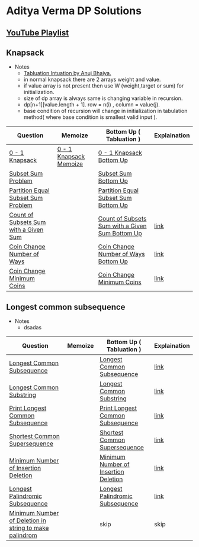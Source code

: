 # Aditya Verma DP Solutions

## [YouTube Playlist](https://www.youtube.com/playlist?list=PL_z_8CaSLPWekqhdCPmFohncHwz8TY2Go)

## Knapsack
- Notes
    - [Tabluation Intuation by Anuj Bhaiya.](https://youtu.be/y6kpGJBI7t0?si=QumHDDB017LOdUih&t=583)
    - in normal knapsack there are 2 arrays weight and value.
    - if value array is not present then use W (weight,target or sum) for initialization.
    - size of dp array is always same is changing variable in recursion.
    - dp[n+1][value.length + 1]. row = n(i) , column = value(j).
    - base condition of recursion will change in initialization in tabulation method( where base condition is smallest valid input ).
    


| Question | Memoize | Bottom Up ( Tabluation ) | Explaination |
| ------ | ------ | ------ | ------ |
|  [0 - 1 Knapsack](https://www.geeksforgeeks.org/problems/0-1-knapsack-problem0945/1)  | [0 - 1 Knapsack Memoize](./solutions/0-1-knapsack-memoize.java)  | [0 - 1 Knapsack Bottom Up](./solutions/0-1-knapsack-bottom-up.java) | |
|  [Subset Sum Problem](https://www.geeksforgeeks.org/problems/subset-sum-problem-1611555638/1)  |   | [Subset Sum Bottom Up](./solutions/sumset-sum-bottom-up.java) | |
|  [Partition Equal Subset Sum Problem](https://leetcode.com/problems/partition-equal-subset-sum/description/)  |   | [Partition Equal Subset Sum Bottom Up](./solutions/partition-equal-subset-sum-bottom-up.java) | |
|  [Count of Subsets Sum with a Given Sum](https://www.geeksforgeeks.org/problems/perfect-sum-problem5633/1)  |   | [Count of Subsets Sum with a Given Sum Bottom Up](./solutions/subset-sum-bottom-up.java) | [link](https://www.youtube.com/watch?v=F7wqWbqYn9g&list=PL_z_8CaSLPWekqhdCPmFohncHwz8TY2Go&index=9)|
|  [Coin Change Number of Ways](https://www.geeksforgeeks.org/problems/coin-change2448/1)  |   | [Coin Change Number of Ways Bottom Up](./solutions/coin-change-number-of-ways.java) | [link](https://www.youtube.com/watch?v=I4UR2T6Ro3w&list=PL_z_8CaSLPWekqhdCPmFohncHwz8TY2Go&index=16)|
|  [Coin Change Minimum Coins](https://leetcode.com/problems/coin-change/)  |   | [Coin Change Minimum Coins](./solutions/coin-change-minimum-coin.java) | [link](https://www.youtube.com/watch?v=I-l6PBeERuc&list=PL_z_8CaSLPWekqhdCPmFohncHwz8TY2Go&index=16)|

##  Longest common subsequence
- Notes
    - dsadas

| Question | Memoize | Bottom Up ( Tabluation ) | Explaination |
| ------ | ------ | ------ | ------ |
|  [Longest Common Subsequence](https://leetcode.com/problems/longest-common-subsequence/description/)  |  | [Longest Common Subsequence](./solutions/longest-common-subsequence-bottom-up.java) | [link](https://www.youtube.com/watch?v=hR3s9rGlMTU&list=PL_z_8CaSLPWekqhdCPmFohncHwz8TY2Go&index=22) |
|  [Longest Common Substring](https://www.geeksforgeeks.org/problems/longest-common-substring1452/1/)  |  | [Longest Common Substring](./solutions/longest-common-substring-bottom-up.java) | [link](https://www.youtube.com/watch?v=HrybPYpOvz0&list=PL_z_8CaSLPWekqhdCPmFohncHwz8TY2Go&index=23) |
|  [Print Longest Common Subsequence](https://www.naukri.com/code360/problems/print-longest-common-subsequence_8416383?leftPanelTabValue=PROBLEM)  |  | [Print Longest Common Subsequence](./solutions/print-longest-common-subsequence.java) | [link](https://www.youtube.com/watch?v=x5hQvnUcjiM&list=PL_z_8CaSLPWekqhdCPmFohncHwz8TY2Go&index=24) |
|  [Shortest Common Supersequence](https://www.geeksforgeeks.org/problems/shortest-common-supersequence0322/1)  |  | [Shortest Common Supersequence](./solutions/shortest-common-supersequence.java) | [link](https://www.youtube.com/watch?v=823Grn4_dCQ&list=PL_z_8CaSLPWekqhdCPmFohncHwz8TY2Go&index=24) |
|  [Minimum Number of Insertion Deletion](https://www.geeksforgeeks.org/problems/minimum-number-of-deletions-and-insertions0209/1)  |  | [Minimum Number of Insertion Deletion](./solutions/minimum-number-of-insertion-deletion.java) | [link](https://www.youtube.com/watch?v=-fx6aDxcWyg&list=PL_z_8CaSLPWekqhdCPmFohncHwz8TY2Go&index=25) |
|  [Longest Palindromic Subsequence](https://www.geeksforgeeks.org/problems/minimum-number-of-deletions-and-insertions0209/1)  |  | [Longest Palindromic Subsequence](./solutions/longest-palindromic-subsequence.java) | [link](https://www.youtube.com/watch?v=wuOOOATz_IA&list=PL_z_8CaSLPWekqhdCPmFohncHwz8TY2Go&index=26) |
|  [Minimum Number of Deletion in string to make palindrom ]()  |  | skip | skip |

